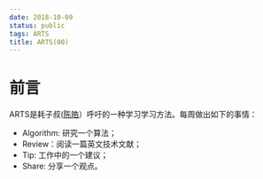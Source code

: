 ```yaml
---
date: 2018-10-09
status: public
tags: ARTS
title: ARTS(00)
---
```

# 前言
ARTS是耗子叔([陈皓](https://coolshell.cn/haoel)）呼吁的一种学习学习方法。每周做出如下的事情：
- Algorithm: 研究一个算法；
- Review：阅读一篇英文技术文献；
- Tip: 工作中的一个建议；
- Share: 分享一个观点。